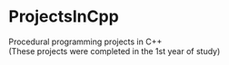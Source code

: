 # ProjectsInCpp
Procedural programming projects in C++ <br />
(These projects were completed in the 1st year of study)
